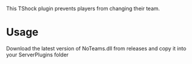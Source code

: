 This TShock plugin prevents players from changing their team.

# Usage
Download the latest version of NoTeams.dll from releases and copy it into your ServerPlugins folder
